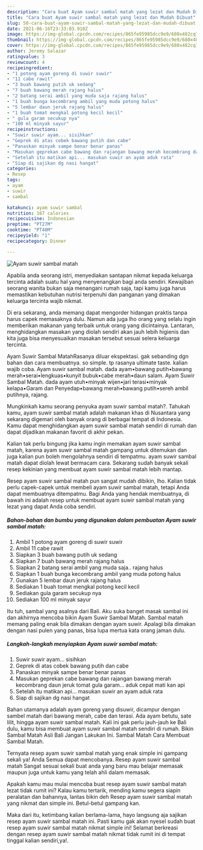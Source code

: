 ```yaml
---
description: "Cara buat Ayam suwir sambal matah yang lezat dan Mudah Dibuat"
title: "Cara buat Ayam suwir sambal matah yang lezat dan Mudah Dibuat"
slug: 50-cara-buat-ayam-suwir-sambal-matah-yang-lezat-dan-mudah-dibuat
date: 2021-06-16T23:33:03.910Z
image: https://img-global.cpcdn.com/recipes/865fe95985dcc9e9/680x482cq70/ayam-suwir-sambal-matah-foto-resep-utama.jpg
thumbnail: https://img-global.cpcdn.com/recipes/865fe95985dcc9e9/680x482cq70/ayam-suwir-sambal-matah-foto-resep-utama.jpg
cover: https://img-global.cpcdn.com/recipes/865fe95985dcc9e9/680x482cq70/ayam-suwir-sambal-matah-foto-resep-utama.jpg
author: Jeremy Salazar
ratingvalue: 3
reviewcount: 4
recipeingredient:
- "1 potong ayam goreng di suwir suwir"
- "11 cabe rawit"
- "3 buah bawang putih uk sedang"
- "7 buah bawang merah rajang halus"
- "2 batang serai ambil yang muda saja rajang halus"
- "1 buah bunga kecombrang ambil yang muda potong halus"
- "5 lembar daun jeruk rajang halus"
- "1 buah tomat mengkal potong kecil kecil"
- " gula garam secukup nya"
- "100 ml minyak sayur"
recipeinstructions:
- "Suwir suwir ayam... sisihkan"
- "Geprek di atas cobek bawang putih dan cabe"
- "Panaskan minyak sampe benar benar panas"
- "Masukan geprekan cabe bawang dan rajangan bawang merah kecombrang daun jeruk tomat gula garam... aduk cepat mati kan api"
- "Setelah itu matikan api... masukan suwir an ayam aduk rata"
- "Siap di sajikan dg nasi hangat"
categories:
- Resep
tags:
- ayam
- suwir
- sambal

katakunci: ayam suwir sambal 
nutrition: 167 calories
recipecuisine: Indonesian
preptime: "PT27M"
cooktime: "PT40M"
recipeyield: "1"
recipecategory: Dinner

---
```



![Ayam suwir sambal matah](https://img-global.cpcdn.com/recipes/865fe95985dcc9e9/680x482cq70/ayam-suwir-sambal-matah-foto-resep-utama.jpg)

Apabila anda seorang istri, menyediakan santapan nikmat kepada keluarga tercinta adalah suatu hal yang menyenangkan bagi anda sendiri. Kewajiban seorang  wanita bukan saja menangani rumah saja, tapi kamu juga harus memastikan kebutuhan nutrisi terpenuhi dan panganan yang dimakan keluarga tercinta wajib nikmat.

Di era  sekarang, anda memang dapat mengorder hidangan praktis tanpa harus capek memasaknya dulu. Namun ada juga lho orang yang selalu ingin memberikan makanan yang terbaik untuk orang yang dicintainya. Lantaran, menghidangkan masakan yang diolah sendiri akan jauh lebih higienis dan kita juga bisa menyesuaikan masakan tersebut sesuai selera keluarga tercinta. 

Ayam Suwir Sambal MatahRasanya diluar ekspektasi. gak sebanding dgn bahan dan cara membuatnya. so simple. tp rasanya ultimate taste. kalian wajib coba. Ayam suwir sambal matah. dada ayam•bawang putih•bawang merah•serai•lengkuas•kunyit bubuk•cabe merah•daun salam. Ayam Suwir Sambal Matah. dada ayam utuh•minyak wijen•jari terasi•minyak kelapa•Garam dan Penyedap•bawang merah•bawang putih•sereh ambil putihnya, rajang.

Mungkinkah kamu seorang penyuka ayam suwir sambal matah?. Tahukah kamu, ayam suwir sambal matah adalah makanan khas di Nusantara yang sekarang digemari oleh banyak orang di berbagai tempat di Indonesia. Kamu dapat menghidangkan ayam suwir sambal matah sendiri di rumah dan dapat dijadikan makanan favorit di akhir pekan.

Kalian tak perlu bingung jika kamu ingin memakan ayam suwir sambal matah, karena ayam suwir sambal matah gampang untuk ditemukan dan juga kalian pun boleh mengolahnya sendiri di tempatmu. ayam suwir sambal matah dapat diolah lewat bermacam cara. Sekarang sudah banyak sekali resep kekinian yang membuat ayam suwir sambal matah lebih mantap.

Resep ayam suwir sambal matah pun sangat mudah dibikin, lho. Kalian tidak perlu capek-capek untuk membeli ayam suwir sambal matah, tetapi Anda dapat membuatnya ditempatmu. Bagi Anda yang hendak membuatnya, di bawah ini adalah resep untuk membuat ayam suwir sambal matah yang lezat yang dapat Anda coba sendiri.

<!--inarticleads1-->

##### Bahan-bahan dan bumbu yang digunakan dalam pembuatan Ayam suwir sambal matah:

1. Ambil 1 potong ayam goreng di suwir suwir
1. Ambil 11 cabe rawit
1. Siapkan 3 buah bawang putih uk sedang
1. Siapkan 7 buah bawang merah rajang halus
1. Siapkan 2 batang serai ambil yang muda saja.. rajang halus
1. Siapkan 1 buah bunga kecombrang ambil yang muda potong halus
1. Gunakan 5 lembar daun jeruk rajang halus
1. Sediakan 1 buah tomat mengkal potong kecil kecil
1. Sediakan  gula garam secukup nya
1. Sediakan 100 ml minyak sayur


Itu tuh, sambal yang asalnya dari Bali. Aku suka banget masak sambal ini dan akhirnya mencoba bikin Ayam Suwir Sambal Matah. Sambal matah memang paling enak bila dimakan dengan ayam suwir. Apalagi bila dimakan dengan nasi pulen yang panas, bisa lupa mertua kata orang jaman dulu. 

<!--inarticleads2-->

##### Langkah-langkah menyiapkan Ayam suwir sambal matah:

1. Suwir suwir ayam... sisihkan
1. Geprek di atas cobek bawang putih dan cabe
1. Panaskan minyak sampe benar benar panas
1. Masukan geprekan cabe bawang dan rajangan bawang merah kecombrang daun jeruk tomat gula garam... aduk cepat mati kan api
1. Setelah itu matikan api... masukan suwir an ayam aduk rata
1. Siap di sajikan dg nasi hangat


Bahan utamanya adalah ayam goreng yang disuwir, dicampur dengan sambel matah dari bawang merah, cabe dan terasi. Ada ayam betutu, sate lilit, hingga ayam suwir sambal matah. Kali ini gak perlu jauh-jauh ke Bali dulu, kamu bisa membuat ayam suwir sambal matah sendiri di rumah. Bikin Sambal Matah Asli Bali Jangan Lakukan Ini. Sambal Matah Cara Membuat Sambal Matah. 

Ternyata resep ayam suwir sambal matah yang enak simple ini gampang sekali ya! Anda Semua dapat mencobanya. Resep ayam suwir sambal matah Sangat sesuai sekali buat anda yang baru mau belajar memasak maupun juga untuk kamu yang telah ahli dalam memasak.

Apakah kamu mau mulai mencoba buat resep ayam suwir sambal matah lezat tidak rumit ini? Kalau kamu tertarik, mending kamu segera siapin peralatan dan bahannya, lantas bikin deh Resep ayam suwir sambal matah yang nikmat dan simple ini. Betul-betul gampang kan. 

Maka dari itu, ketimbang kalian berlama-lama, hayo langsung aja sajikan resep ayam suwir sambal matah ini. Pasti kamu gak akan nyesel sudah buat resep ayam suwir sambal matah nikmat simple ini! Selamat berkreasi dengan resep ayam suwir sambal matah nikmat tidak rumit ini di tempat tinggal kalian sendiri,ya!.

